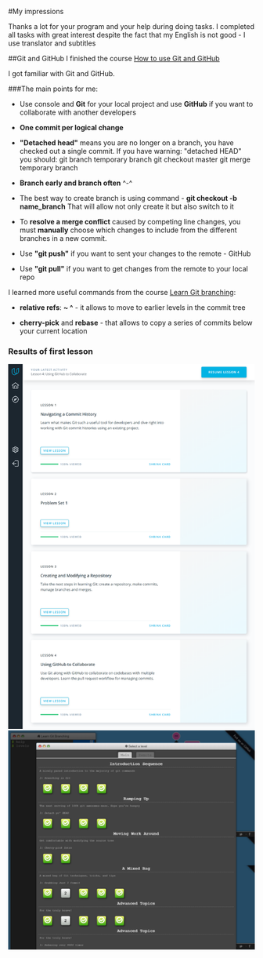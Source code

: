 #My impressions

Thanks a lot for your program and your help during doing tasks.
I completed all tasks with great interest despite the fact that my English is not good - I use translator and subtitles

##Git and GitHub
I finished the course [How to use Git and GitHub](https://www.udacity.com/course/how-to-use-git-and-github--ud775)

I got familiar with Git and GitHub.

###The main points for me:

* Use console and **Git** for your local project and use **GitHub** if
you want to collaborate with another developers

* **One commit per logical change**

* **"Detached head"** means you are no longer on a branch,
you have checked out a single commit.
If you have warning: "detached HEAD" you should:
git branch temporary
branch git checkout master
git merge temporary branch

* **Branch early and branch often** ^-^

* The best way to create branch is using command - **git checkout -b name_branch**
That will allow not only create it but also switch to it

* To **resolve a merge conflict** caused by competing line changes,
you must **manually** choose which changes to include from
the different branches in a new commit.

* Use **"git push"** if you want to sent your changes to the remote - GitHub

* Use **"git pull"** if you want to get changes from the remote to your local repo

I learned more useful commands from the course [Learn Git branching](https://learngitbranching.js.org/):

* **relative refs**: **~ ^** - 
it allows to move to earlier levels in the commit tree

* **cherry-pick** and **rebase** - that allows to copy a series of commits
below your current location

### Results of first lesson 
![How to use Git and GitHub](screencapture-classroom-udacity-courses-ud775-2018-11-12-22_41_31.png)
![Learn Git branching](screencapture-learngitbranching-js-org-2018-11-12-22_27_41.png)
